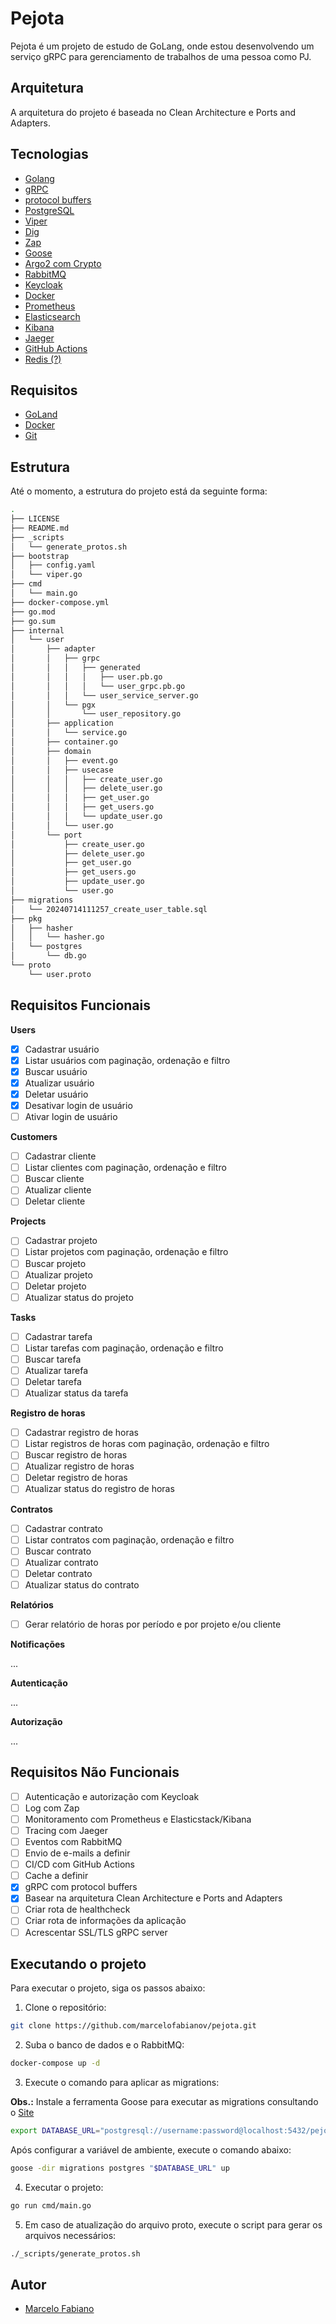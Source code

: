 # Pejota

Pejota é um projeto de estudo de GoLang, onde estou desenvolvendo um serviço gRPC para gerenciamento de trabalhos de uma pessoa como PJ.

## Arquitetura

A arquitetura do projeto é baseada no Clean Architecture e Ports and Adapters.

## Tecnologias

- [Golang](https://golang.org/)
- [gRPC](https://grpc.io/)
- [protocol buffers](https://developers.google.com/protocol-buffers)
- [PostgreSQL](https://www.postgresql.org/)
- [Viper](https://pkg.go.dev/github.com/spf13/viper)
- [Dig](https://pkg.go.dev/go.uber.org/dig)
- [Zap](https://pkg.go.dev/go.uber.org/zap)
- [Goose](https://pkg.go.dev/github.com/pressly/goose)
- [Argo2 com Crypto](golang.org/x/crypto)
- [RabbitMQ](https://www.rabbitmq.com/)
- [Keycloak](https://www.keycloak.org/)
- [Docker](https://www.docker.com/)
- [Prometheus](https://prometheus.io/)
- [Elasticsearch](https://www.elastic.co/)
- [Kibana](https://www.elastic.co/)
- [Jaeger](https://www.jaegertracing.io/)
- [GitHub Actions](https://docs.github.com/pt/actions)
- [Redis (?)](https://redis.io/)

## Requisitos

- [GoLand](https://golang.org/)
- [Docker](https://www.docker.com/)
- [Git](https://git-scm.com/)

## Estrutura

Até o momento, a estrutura do projeto está da seguinte forma:

```bash
.
├── LICENSE
├── README.md
├── _scripts
│   └── generate_protos.sh
├── bootstrap
│   ├── config.yaml
│   └── viper.go
├── cmd
│   └── main.go
├── docker-compose.yml
├── go.mod
├── go.sum
├── internal
│   └── user
│       ├── adapter
│       │   ├── grpc
│       │   │   ├── generated
│       │   │   │   ├── user.pb.go
│       │   │   │   └── user_grpc.pb.go
│       │   │   └── user_service_server.go
│       │   └── pgx
│       │       └── user_repository.go
│       ├── application
│       │   └── service.go
│       ├── container.go
│       ├── domain
│       │   ├── event.go
│       │   ├── usecase
│       │   │   ├── create_user.go
│       │   │   ├── delete_user.go
│       │   │   ├── get_user.go
│       │   │   ├── get_users.go
│       │   │   └── update_user.go
│       │   └── user.go
│       └── port
│           ├── create_user.go
│           ├── delete_user.go
│           ├── get_user.go
│           ├── get_users.go
│           ├── update_user.go
│           └── user.go
├── migrations
│   └── 20240714111257_create_user_table.sql
├── pkg
│   ├── hasher
│   │   └── hasher.go
│   └── postgres
│       └── db.go
└── proto
    └── user.proto
```

## Requisitos Funcionais

**Users**

- [x] Cadastrar usuário
- [x] Listar usuários com paginação, ordenação e filtro
- [x] Buscar usuário
- [x] Atualizar usuário
- [x] Deletar usuário
- [x] Desativar login de usuário
- [ ] Ativar login de usuário

**Customers**

- [ ] Cadastrar cliente
- [ ] Listar clientes com paginação, ordenação e filtro
- [ ] Buscar cliente
- [ ] Atualizar cliente
- [ ] Deletar cliente

**Projects**

- [ ] Cadastrar projeto
- [ ] Listar projetos com paginação, ordenação e filtro
- [ ] Buscar projeto
- [ ] Atualizar projeto
- [ ] Deletar projeto
- [ ] Atualizar status do projeto

**Tasks**

- [ ] Cadastrar tarefa
- [ ] Listar tarefas com paginação, ordenação e filtro
- [ ] Buscar tarefa
- [ ] Atualizar tarefa
- [ ] Deletar tarefa
- [ ] Atualizar status da tarefa

**Registro de horas**

- [ ] Cadastrar registro de horas
- [ ] Listar registros de horas com paginação, ordenação e filtro
- [ ] Buscar registro de horas
- [ ] Atualizar registro de horas
- [ ] Deletar registro de horas
- [ ] Atualizar status do registro de horas

**Contratos**

- [ ] Cadastrar contrato
- [ ] Listar contratos com paginação, ordenação e filtro
- [ ] Buscar contrato
- [ ] Atualizar contrato
- [ ] Deletar contrato
- [ ] Atualizar status do contrato

**Relatórios**

- [ ] Gerar relatório de horas por período e por projeto e/ou cliente

**Notificações**

...

**Autenticação**

...

**Autorização**

...

## Requisitos Não Funcionais

- [ ] Autenticação e autorização com Keycloak
- [ ] Log com Zap
- [ ] Monitoramento com Prometheus e Elasticstack/Kibana
- [ ] Tracing com Jaeger
- [ ] Eventos com RabbitMQ
- [ ] Envio de e-mails a definir
- [ ] CI/CD com GitHub Actions
- [ ] Cache a definir
- [x] gRPC com protocol buffers
- [x] Basear na arquitetura Clean Architecture e Ports and Adapters
- [ ] Criar rota de healthcheck
- [ ] Criar rota de informações da aplicação
- [ ] Acrescentar SSL/TLS gRPC server

## Executando o projeto

Para executar o projeto, siga os passos abaixo:

1. Clone o repositório:

```bash
git clone https://github.com/marcelofabianov/pejota.git
```

2. Suba o banco de dados e o RabbitMQ:

```bash
docker-compose up -d
```

3. Execute o comando para aplicar as migrations:

**Obs.:** Instale a ferramenta Goose para executar as migrations consultando o [Site](https://pressly.github.io/goose/installation/)

```bash
export DATABASE_URL="postgresql://username:password@localhost:5432/pejota_db"
```
Após configurar a variável de ambiente, execute o comando abaixo:

```bash
goose -dir migrations postgres "$DATABASE_URL" up
```

4. Executar o projeto:

```bash
go run cmd/main.go
```

5. Em caso de atualização do arquivo proto, execute o script para gerar os arquivos necessários:

```bash
./_scripts/generate_protos.sh
```

## Autor

- [Marcelo Fabiano](https://www.linkedin.com/in/marcelofabianov/)
